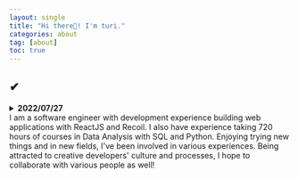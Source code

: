 ```yaml
---
layout: single
title: "Hi there👋! I'm turi."
categories: about
tag: [about]
toc: true
---
```


## ✔

<details>
      <summary> <b>2022/07/27</b> </summary>
      <div markdown="1">       
      <br>
      - test 
      <br>
      - test
      </div>
      <br>
</details>
I am a software engineer with development experience building web applications with ReactJS and Recoil.
I also have experience taking 720 hours of courses in Data Analysis with SQL and Python.
Enjoying trying new things and in new fields, I've been involved in various experiences. Being attracted to creative developers' culture and processes, I hope to collaborate with various people as well!
